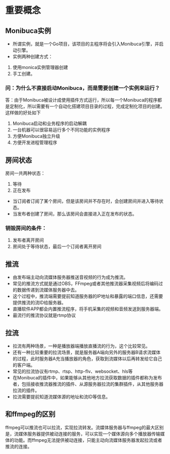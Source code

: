 # 重要概念

## Monibuca实例

- 所谓实例，就是一个Go项目，该项目的主程序将会引入Monibuca引擎，并启动引擎。
- 实例两种创建方式：
1. 使用monica实例管理器创建
2. 手工创建。
### 问：为什么不直接启动Monibuca，而是需要创建一个实例来运行？

答：由于Monibuca被设计成使用插件方式运行，所以每一个Monibuca的程序都是定制化，所以需要有一个自动化搭建项目目录的过程，完成定制化项目的创建。这样做的好处如下
1. Monibuca启动和业务程序的启动解耦
2. 一台机器可以很容易运行多个不同功能的实例程序
3. 方便Monibuca独立升级
4. 方便开发进程管理程序

## 房间状态

房间一共两种状态：
1. 等待
2. 正在发布

- 当订阅者订阅了某个房间，但是该房间并不存在时，会创建房间并进入等待状态。
- 当发布者创建了房间，那么该房间会直接进入正在发布的状态。

### 销毁房间的条件：
1. 发布者离开房间
2. 房间处于等待状态，最后一个订阅者离开房间

## 推流

- 由发布端主动向流媒体服务器推送音视频的行为成为推流。
- 常见的推流方式就是通过OBS，FFmpeg或者其他推流器采集视频后将编码过的数据传递到流媒体服务器中去。
- 这个过程中，推流端需要提前知道服务器的IP地址和暴露的端口信息，还需要提供推流的流ID给服务器。
- 直播软件APP都会内置推流程序，将手机采集的视频和音频发送到服务器端。
- 最流行的推流协议就是rtmp协议

## 拉流

- 拉流有两种场景，一种是播放器端播放直播流的行为，这个比较常见。
- 还有一种比较重要的拉流场景，就是服务器A端向另外的服务器B请求流媒体的过程，此时服务器A充当播放器的角色，获取到流媒体以后再转发给它自己的客户端。
- 常见的拉流协议有rtmp、rtsp、http-flv、websocket、hls等
- 在Monibuca的插件中，如果能够从其他地方拉流获取数据的插件都称为发布者，包括接收推流器推流的插件、从源服务器拉流的集群插件，从其他服务器拉流的插件。
- 拉流需要提前知道流媒体源的地址和流ID等信息。

## 和ffmpeg的区别

ffmpeg可以推流也可以拉流，实现拉流转发。流媒体服务器与ffmpeg的最大区别是，流媒体服务器提供被动连接的服务，可以实现一个媒体源向多个播放器传输媒体的功能。而ffmpeg无法提供被动连接，只能主动向流媒体服务器发起拉流或者推流的连接。